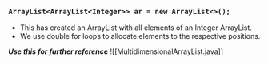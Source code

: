 ### `ArrayList<ArrayList<Integer>> ar = new ArrayList<>();`
- This has created an ArrayList with all elements of an Integer ArrayList.
- We use double for loops to allocate elements to the respective positions.


***Use this for further reference***
![[MultidimensionalArrayList.java]]